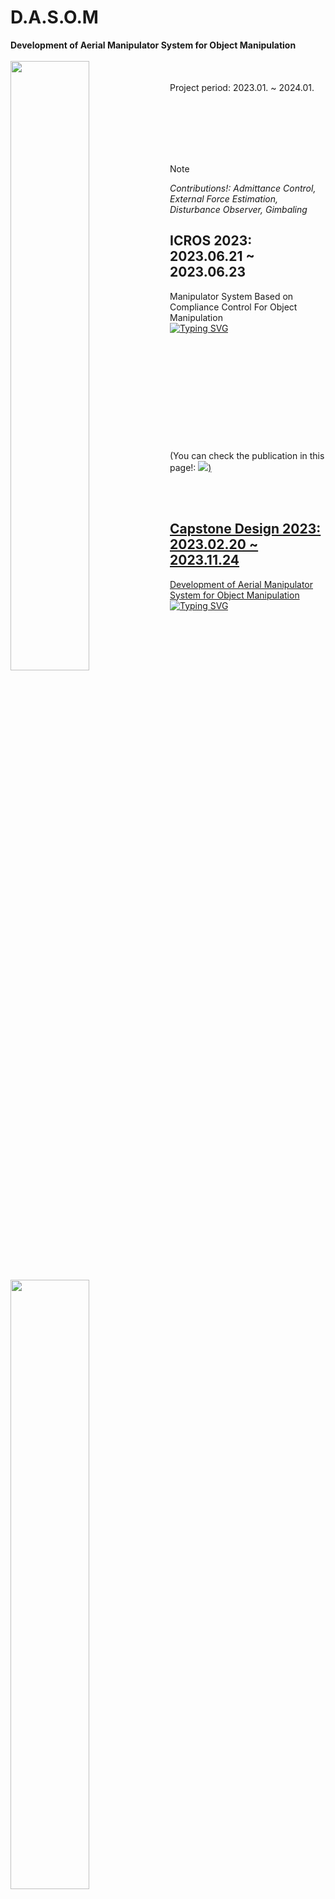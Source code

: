 # D.A.S.O.M
__Development of Aerial Manipulator System for Object Manipulation__
<br/>
<br/>
<img align="left" src="https://github.com/S-CHOI-S/D.A.S.O.M/assets/113012648/1bbd5748-1b4b-4474-8929-b9e2390c47ed" width="50%" height="50%"/>  
<br/>
Project period: 2023.01. ~ 2024.01.  

<br/><br/><br/><br/><br/>
> [!note]
> _Contributions!:_ 
> _Admittance Control, External Force Estimation, Disturbance Observer, Gimbaling_


ICROS 2023: 2023.06.21 ~ 2023.06.23 
-
Manipulator System Based on Compliance Control For Object Manipulation  
[![Typing SVG](https://readme-typing-svg.demolab.com?font=Roboto&size=15&pause=1000&color=F72213&width=435&lines=%5BBest+Paper+Award-Winner%5D)](https://git.io/typing-svg)  
<img align="left" src="https://github.com/S-CHOI-S/S-CHOI-S/assets/113012648/2e1e9a4b-2c28-4470-80d0-89f2a0bbe4c2" width="50%" height="50%"/>  
<br/><br/><br/><br/><br/><br/><br/><br/><br/>  
(You can check the publication in this page!: <a href="https://www.notion.so/pineasol/Publications-fc1044dd280544079cae4b1204109b53?pvs=4"><img src="https://img.shields.io/badge/Publications-FFFFFF?style=flat-square&logo=Notion&logoColor=black&link=https://www.notion.so/pineasol/Publications-fc1044dd280544079cae4b1204109b53?pvs=4"/>)

<br/><br/>

Capstone Design 2023: 2023.02.20 ~ 2023.11.24
-
Development of Aerial Manipulator System for Object Manipulation  
[![Typing SVG](https://readme-typing-svg.demolab.com?font=Roboto&size=15&pause=1000&color=F72213&width=435&lines=%5BCapstone+Design+1st+Place+Winner%5D)](https://git.io/typing-svg)
<img align="left" src="https://github.com/S-CHOI-S/D.A.S.O.M/assets/113012648/6d163de3-d29f-4e70-a752-75571233e692" width="70%" height="70%"/>

<a href="https://youtu.be/yVvbRuphMrc" target="_blank"><img src="https://img.youtube.com/vi/yVvbRuphMrc/0.jpg" alt="Alt 텍스트" width="600" height="450"></a>
